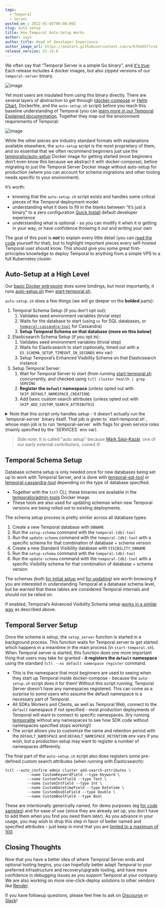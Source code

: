```yaml
---
tags:
  - Temporal
  - Server
posted_on_: 2022-01-05T00:00:09Z
slug: auto-setup
title: How Temporal Auto-Setup Works
author: swyx
author_title: Head of Developer Experience
author_image_url: https://avatars.githubusercontent.com/u/6764957?v=4
release_version: V1.14.0
---
```


We often say that “Temporal Server is a simple Go binary”, and [it's true](https://github.com/temporalio/temporal/releases/): Each release includes 4 docker images, but also zipped versions of our `temporal-server` binary.

<!--truncate-->

![image](https://user-images.githubusercontent.com/6764957/148215905-ffb15e1a-75ba-4ddc-aa91-12d9e374f2d1.png)

Yet most users are insulated from using this binary directly. There are several layers of abstraction to get through ([docker-compose](https://github.com/temporalio/docker-compose) or [Helm Chart](https://github.com/temporalio/helm-charts), Dockerfile, and the `auto-setup.sh` script) before you reach this baseline understanding of Temporal (you can [learn more in our Temporal Explained documentation](/docs/temporal-explained/introduction). Together they map out the environment requirements of Temporal:

![image](https://user-images.githubusercontent.com/6764957/147678999-883be1b4-4d32-4c89-84a4-00e8b701cdef.png)

While the other pieces are industry standard formats with explanations available elsewhere, the `auto-setup` script is the most proprietary of them, and so essential that we often recommend beginners just use the [temporalio/auto-setup](https://hub.docker.com/r/temporalio/auto-setup) Docker image for getting started (most beginners don’t even know this because we abstract it with docker-compose), before migrating to just the Temporal Server Docker image without auto-setup for production (where you can account for schema migrations and other tooling needs specific to your environment).

It’s worth: 

- knowing that the `auto-setup.sh` script exists and handles some critical pieces of the Temporal deployment model
- understanding what it does to fill in the blanks between “it’s just a binary” to a zero configuration [Quick Install](https://docs.temporal.io/docs/clusters/quick-install) default developer experience
- understanding what is optional - so you can modify it when it is getting in your way, or have confidence throwing it out and writing your own

The goal of this post is ***not*** to explain every little detail (you can [read the code](https://github.com/temporalio/temporal/blob/master/docker/auto-setup.sh) yourself for that), but to highlight important pieces every self-hosted Temporal user should know. 
This should give you some great first-principles knowledge to deploy Temporal to anything from a simple VPS to a full Kubernetes cluster.

## Auto-Setup at a High Level

Our [basic Docker entrypoint](https://github.com/temporalio/temporal/blob/master/docker/entrypoint.sh) does some bindings, but most importantly, it runs [auto-setup.sh](https://github.com/temporalio/temporal/blob/master/docker/auto-setup.sh) then [start-temporal.sh](https://github.com/temporalio/temporal/blob/master/docker/start-temporal.sh).  

`auto-setup.sh` does a few things (we will go deeper on the **bolded** parts):

1. Temporal Schema Setup (if you don’t opt out):
    1. Validates seed environment variables (trivial step)
    2. Waits for the database to start (using `nc` for SQL databases, or [`temporal-cassandra-tool`](https://github.com/temporalio/temporal/blob/master/tools/cassandra/README.md) for Cassandra)
    3. **Setup Temporal Schema on that database (more on this below)**
2. Elasticsearch Schema Setup (if you opt in):
    1. Validates seed environment variables (trivial step)
    2. Waits for Elasticsearch to start (optionally, timed out with a `ES_SCHEMA_SETUP_TIMEOUT_IN_SECONDS` env var)
    3. Setup Temporal’s Enhanced Visibility Schema on that Elasticsearch instance
3. Setup Temporal Server:
    1. Wait for Temporal Server to start (from running [start-temporal.sh](http://start-temporal.sh) concurrently, and checked using `tctl cluster health | grep SERVING`
    2. **Register the `default` namespace** (unless opted out with `SKIP_DEFAULT_NAMESPACE_CREATION`)
    3. Add basic custom search attributes (unless opted out with `SKIP_ADD_CUSTOM_SEARCH_ATTRIBUTES`)
    
<details>
<summary>
Note that this script only handles setup - it doesn’t actually run the `temporal-server` binary itself. That job is given to `start-temporal.sh`, whose main job is to run `temporal-server` with flags for given service roles (mainly specified by the `SERVICES` env var).
</summary>

Note that when we say to run each of these services separately in production so they can be independently scaled, this is the exact step where production differs from local development. You can run the same binary in multiple separate processes with different roles for each, as in:

```tsx
# process 1
temporal-server start --service=history 

# process 2
temporal-server start --service=frontend

# process 3
temporal-server start --service=matching

# process 4
temporal-server start --service=worker
```

You may also use the Docker container with the appropriate flags:
  
```bash
docker run -e CASSANDRA_SEEDS=10.x.x.x                  -- csv of cassandra server ipaddrs
    -e KEYSPACE=<keyspace>                              -- Cassandra keyspace
    -e VISIBILITY_KEYSPACE=<visibility_keyspace>        -- Cassandra visibility keyspace
    -e SKIP_SCHEMA_SETUP=true                           -- do not setup cassandra schema during startup
    -e NUM_HISTORY_SHARDS=1024  \                       -- Number of history shards
    -e SERVICES=history,matching \                      -- Spinup only the provided services
    -e LOG_LEVEL=debug,info \                           -- Logging level
    -e DYNAMIC_CONFIG_FILE_PATH=config/foo.yaml         -- Dynamic config file to be watched
    temporalio/server:<tag>
```

</details>


> Side note: It is called "auto setup" because [Márk Sági-Kazár](https://www.linkedin.com/feed/update/urn:li:activity:6885550647865958400?commentUrn=urn%3Ali%3Acomment%3A%28activity%3A6885550647865958400%2C6891543183516667904%29), one of our early external contributors, coined it!

## Temporal Schema Setup

Database schema setup is only needed once for new databases being set up to work with Temporal Server, and is done with [temporal-sql-tool](https://github.com/temporalio/temporal/blob/f355adc9505123c63ed1ad888449dcb89584f8cd/tools/sql/README.md) or [temporal-cassandra-tool](https://github.com/temporalio/temporal/tree/f355adc9505123c63ed1ad888449dcb89584f8cd/tools/cassandra) depending on the type of database specified. 

- Together with the `tctl` CLI, these binaries are available in the [temporalio/admin-tools](https://hub.docker.com/r/temporalio/admin-tools) Docker image.
- These tools are also used for updating schemas when new Temporal versions are being rolled out to existing deployments.

The schema setup process is pretty similar across all database types:

1. Create a new Temporal database with `DBNAME`
2. Run the `setup-schema` command with the `temporal-[db]-tool` 
3. Run the `update-schema` command with the `temporal-[db]-tool` with a specific schema for that combination of database + schema version  
4. Create a new Standard Visibility database with `VISIBILITY_DBNAME`
5. Run the `setup-schema` command with the `temporal-[db]-tool`
6. Run the `update-schema` command with the `temporal-[db]-tool` with a specific Visibility schema for that combination of database + schema version

The schemas (both [for initial setup](https://github.com/temporalio/temporal/blob/master/schema/postgresql/v96/temporal/schema.sql) and [for updating](https://github.com/temporalio/temporal/tree/master/schema/postgresql/v96/temporal/versioned)) are worth browsing if you are interested in understanding Temporal at a database schema level, but be warned that these tables are considered Temporal internals and should not be relied on.
  
If enabled, Temporal’s Advanced Visibility Schema setup [works in a similar way](https://github.com/temporalio/temporal/tree/master/schema/elasticsearch/visibility) as described above.

## Temporal Server Setup

Once the schema is setup, the `setup_server` function is started in a background process. This function waits for Temporal server to get started which happens in a meantime in the main process (in `start-temporal.sh`). When Temporal server is started, this function does one more important thing that users may take for granted - **it registers the `default` namespace** using the standard `tctl --ns default namespace register` command. 

- This is the namespace that most beginners are used to seeing when they start up Temporal inside docker-compose - because the `auto-setup.sh` script does it for them! Without this script running, Temporal Server doesn’t have any namespaces registered. This can come as a surprise to some users who assume the default namespace is a necessary part of Temporal.
- All SDKs Workers and Clients, as well as Temporal Web, connect to the `default` namespace if not specified - most production deployments of Temporal will want to connect to specific namespaces. (try running [temporalite](https://github.com/DataDog/temporalite) without any namespaces to see how SDK code without namespaces specified stops working!)
- The script allows you to customize the name and retention period with the `DEFAULT_NAMESPACE` and `DEFAULT_NAMESPACE_RETENTION` env vars if you wish, but a production setup may want to register a number of namespaces differently.

The final part of the `auto-setup.sh` script also does registers some pre-defined custom search attributes (when running with Elasticsearch):

```tsx
tctl --auto_confirm admin cluster add-search-attributes \
          --name CustomKeywordField --type Keyword \
          --name CustomTextField --type Text \
          --name CustomIntField --type Int \
          --name CustomDatetimeField --type Datetime \
          --name CustomDoubleField --type Double \
          --name CustomBoolField --type Bool
```

These are intentionally generically named, for demo purposes (eg [for code samples](https://github.com/temporalio/samples-go/blob/77728cf7c38570898b2c90bf6eb0720c7f5fb30d/searchattributes/searchattributes_workflow.go#L56-L63)) and for ease of use (since they are already set up, you don't have to add them when you find you need them later). As you advance in your usage, you may wish to drop this step in favor of better named and specified attributes - just keep in mind that you are [limited to a maximum of 100](https://docs.temporal.io/docs/server/production-deployment/#server-limits).

## Closing Thoughts
  
Now that you have a better idea of where Temporal Server ends and optional tooling begins, you can hopefully better adapt Temporal to your preferred infrastructure and recovery/upgrade tooling, and have more confidence in debugging issues as you support Temporal at your company. We are also working on more one-click-deploy solutions to other vendors like [Render](https://github.com/sw-yx/temporal-render).
  
If you have followup questions, please feel free to ask on [Discourse](https://community.temporal.io) or [Slack](https://temporal.io/slack)!
